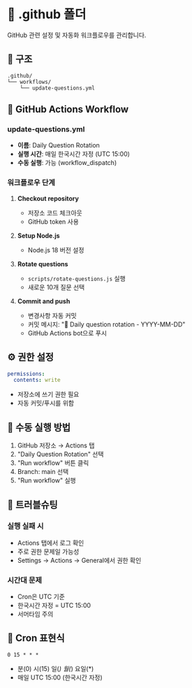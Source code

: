# 📂 .github 폴더

GitHub 관련 설정 및 자동화 워크플로우를 관리합니다.

## 📁 구조

```
.github/
└── workflows/
    └── update-questions.yml
```

## 🔄 GitHub Actions Workflow

### update-questions.yml
- **이름**: Daily Question Rotation
- **실행 시간**: 매일 한국시간 자정 (UTC 15:00)
- **수동 실행**: 가능 (workflow_dispatch)

### 워크플로우 단계

1. **Checkout repository**
   - 저장소 코드 체크아웃
   - GitHub token 사용

2. **Setup Node.js**
   - Node.js 18 버전 설정

3. **Rotate questions**
   - `scripts/rotate-questions.js` 실행
   - 새로운 10개 질문 선택

4. **Commit and push**
   - 변경사항 자동 커밋
   - 커밋 메시지: "🎲 Daily question rotation - YYYY-MM-DD"
   - GitHub Actions bot으로 푸시

## ⚙️ 권한 설정

```yaml
permissions:
  contents: write
```
- 저장소에 쓰기 권한 필요
- 자동 커밋/푸시를 위함

## 🚀 수동 실행 방법

1. GitHub 저장소 → Actions 탭
2. "Daily Question Rotation" 선택
3. "Run workflow" 버튼 클릭
4. Branch: main 선택
5. "Run workflow" 실행

## 🔧 트러블슈팅

### 실행 실패 시
- Actions 탭에서 로그 확인
- 주로 권한 문제일 가능성
- Settings → Actions → General에서 권한 확인

### 시간대 문제
- Cron은 UTC 기준
- 한국시간 자정 = UTC 15:00
- 서머타임 주의

## 📅 Cron 표현식

```
0 15 * * *
```
- 분(0) 시(15) 일(*) 월(*) 요일(*)
- 매일 UTC 15:00 (한국시간 자정)